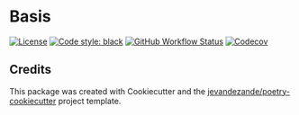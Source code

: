 # Basis

[![License](https://img.shields.io/github/license/jevandezande/basis)](https://github.com/jevandezande/basis/blob/master/LICENSE)
[![Code style: black](https://img.shields.io/badge/code%20style-black-000000.svg)](https://github.com/psf/black)
[![GitHub Workflow Status](https://img.shields.io/github/actions/workflow/status/jevandezande/basis/test.yml?branch=master)](https://github.com/jevandezande/basis/actions/)
[![Codecov](https://img.shields.io/codecov/c/github/jevandezande/basis)](https://codecov.io/gh/jevandezande/basis)


## Credits
This package was created with Cookiecutter and the [jevandezande/poetry-cookiecutter](https://github.com/jevandezande/poetry-cookiecutter) project template.
